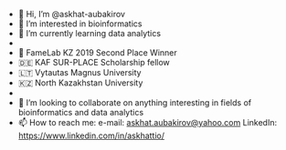- 👋 Hi, I’m @askhat-aubakirov
- 👀 I’m interested in bioinformatics
- 🌱 I’m currently learning data analytics
- 
- 🥈 FameLab KZ 2019 Second Place Winner
- 🇩🇪 KAF SUR-PLACE Scholarship fellow
- 🇱🇹 Vytautas Magnus University
- 🇰🇿 North Kazakhstan University
- 
- 💞️ I’m looking to collaborate on anything interesting in fields of bioinformatics and data analytics
- 📫 How to reach me: 
  e-mail: askhat.aubakirov@yahoo.com
  LinkedIn: https://www.linkedin.com/in/askhattio/ 


<!---
askhat-aubakirov/askhat-aubakirov is a ✨ special ✨ repository because its `README.md` (this file) appears on your GitHub profile.
You can click the Preview link to take a look at your changes.
--->
